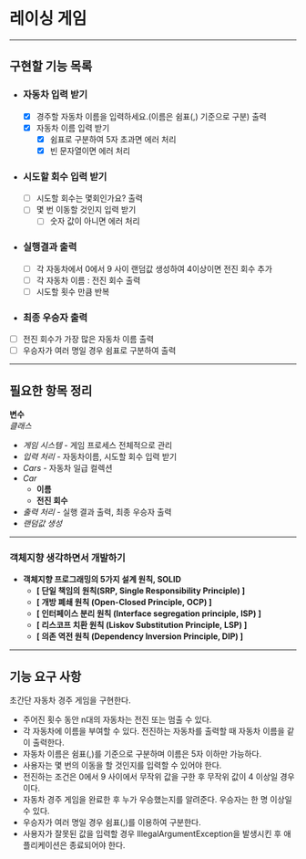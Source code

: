 # 레이싱 게임
*****
## 구현할 기능 목록

- ### 자동차 입력 받기
  - [x] 경주할 자동차 이름을 입력하세요.(이름은 쉼표(,) 기준으로 구분) 출력
  - [x] 자동차 이름 입력 받기
    - [x] 쉼표로 구분하여 5자 초과면 에러 처리
    - [x] 빈 문자열이면 에러 처리

- ### 시도할 회수 입력 받기
  - [ ] 시도할 회수는 몇회인가요? 출력
  - [ ] 몇 번 이동할 것인지 입력 받기
    - [ ] 숫자 값이 아니면 에러 처리

- ### 실행결과 출력
  - [ ] 각 자동차에서 0에서 9 사이 랜덤값 생성하여 4이상이면 전진 회수 추가
  - [ ] 각 자동차 이름 : 전진 회수 출력
  - [ ] 시도할 횟수 만큼 반복

- ### 최종 우승자 출력
- [ ] 전진 회수가 가장 많은 자동차 이름 출력
- [ ] 우승자가 여러 명일 경우 쉼표로 구분하여 출력

****

## 필요한 항목 정리
**변수**  
*클래스*

- *게임 시스템* - 게임 프로세스 전체적으로 관리
- *입력 처리* - 자동차이름, 시도할 회수 입력 받기
- *Cars* - 자동차 일급 컬렉션
- *Car*
  - **이름**
  - **전진 회수**
- *출력 처리* - 실행 결과 출력, 최종 우승자 출력
- *랜덤값 생성*


****

### 객체지향 생각하면서 개발하기
- ****객체지향 프로그래밍의 5가지 설계 원칙, SOLID****
  - ****[ 단일 책임의 원칙(SRP, Single Responsibility Principle) ]****
  - ****[ 개방 폐쇄 원칙 (Open-Closed Principle, OCP) ]****
  - ****[ 인터페이스 분리 원칙 (Interface segregation principle, ISP) ]****
  - ****[ 리스코프 치환 원칙 (Liskov Substitution Principle, LSP) ]****
  - ****[ 의존 역전 원칙 (Dependency Inversion Principle, DIP) ]****
****
## 기능 요구 사항

초간단 자동차 경주 게임을 구현한다.

- 주어진 횟수 동안 n대의 자동차는 전진 또는 멈출 수 있다.
- 각 자동차에 이름을 부여할 수 있다. 전진하는 자동차를 출력할 때 자동차 이름을 같이 출력한다.
- 자동차 이름은 쉼표(,)를 기준으로 구분하며 이름은 5자 이하만 가능하다.
- 사용자는 몇 번의 이동을 할 것인지를 입력할 수 있어야 한다.
- 전진하는 조건은 0에서 9 사이에서 무작위 값을 구한 후 무작위 값이 4 이상일 경우이다.
- 자동차 경주 게임을 완료한 후 누가 우승했는지를 알려준다. 우승자는 한 명 이상일 수 있다.
- 우승자가 여러 명일 경우 쉼표(,)를 이용하여 구분한다.
- 사용자가 잘못된 값을 입력할 경우 IllegalArgumentException을 발생시킨 후 애플리케이션은 종료되어야 한다.